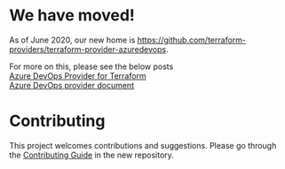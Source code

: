 # We have moved!

As of June 2020, our new home is https://github.com/terraform-providers/terraform-provider-azuredevops.

For more on this, please see the below posts  
[Azure DevOps Provider for Terraform](https://cloudblogs.microsoft.com/opensource/2020/06/18/announcing-hashicorp-terraform-azure-devops-provider-release)    
[Azure DevOps provider document](https://www.terraform.io/docs/providers/azuredevops/index.html)

# Contributing  

This project welcomes contributions and suggestions. Please go through the [Contributing Guide](https://github.com/terraform-providers/terraform-provider-azuredevops/blob/master/docs/contributing.md) in the new repository.
